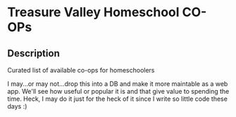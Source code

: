 # Treasure Valley Homeschool CO-OPs

## Description
Curated list of available co-ops for homeschoolers

I may...or may not...drop this into a DB and make it more maintable as a web app. We'll see how useful or popular it is and that give value to spending the time. Heck, I may do it just for the heck of it since I write so little code these days :)
